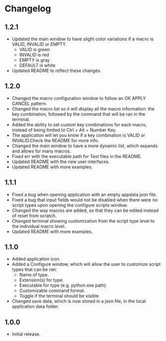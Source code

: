 # Changelog

## 1.2.1
* Updated the main window to have slight color variations if a macro is VALID, INVALID or EMPTY.
  * VALID is green
  * INVALID is red
  * EMPTY is gray
  * DEFAULT is white
* Updated README to reflect these changes.

## 1.2.0
* Changed the macro configuration window to follow an OK APPLY CANCEL pattern.
* Changed the macro list so it will display all the macro information: the key combination, followed by the command that will be ran in the terminal.
* Added the ability to set custom key combinations for each macro, instead of being limited to Ctrl + Alt + Number Key.
* The application will let you know if a key combination is VALID or INVALID.Check the README for more info.
* Changed the main window to have a more dynamic list, which expands and allows for many macros.
* Fixed err with the executable path for Text files in the README.
* Updated README with the new user interfaces.
* Updated README with more examples.

## 1.1.1
* Fixed a bug when opening application with an empty appdata json file.
* Fixed a bug that input fields would not be disabled when there were no script types upon opening the configure scripts window. 
* Changed the way macros are added, so that they can be edited instead of reset from scratch.
* Changed terminal showing customization from the script type level to the individual macro level.
* Updated README with more examples.

## 1.1.0
* Added application icon.
* Added a Configure window, which will allow the user to customize script types that can be ran:
  * Name of type.
  * Extension(s) for type.
  * Executable for type (e.g. python.exe path).
  * Customizable command format.
  * Toggle if the terminal should be visible.
* Changed save data, which is now stored in a json file, in the local application data folder.

## 1.0.0
* Initial release.